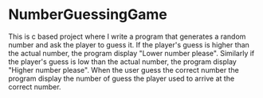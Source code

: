 # NumberGuessingGame
This is c based project where I write a program that generates a random number and ask the player to guess it. If the player's guess is higher than the actual number, the program display "Lower number please". Similarly if the player's guess is low than the actual number, the program display "Higher number please". When the user guess the correct number the program display the number of guess the player used to arrive at the correct number.
